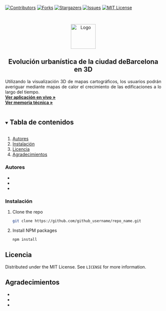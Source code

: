 <!-- PROJECT SHIELDS -->
<!--
*** I'm using markdown "reference style" links for readability.
*** Reference links are enclosed in brackets [ ] instead of parentheses ( ).
*** See the bottom of this document for the declaration of the reference variables
*** for contributors-url, forks-url, etc. This is an optional, concise syntax you may use.
*** https://www.markdownguide.org/basic-syntax/#reference-style-links
-->
[![Contributors][contributors-shield]][contributors-url]
[![Forks][forks-shield]][forks-url]
[![Stargazers][stars-shield]][stars-url]
[![Issues][issues-shield]][issues-url]
[![MIT License][license-shield]][license-url]

<!-- PROJECT LOGO -->
<br />
<p align="center">
  <a href="https://github.com/github_username/repo_name">
    <img src="https://www.uoc.edu/portal/system/modules/edu.uoc.presentations/resources/img/branding/logo-uoc-default.png_1618809817.png" alt="Logo" width="80" height="80">
  </a>
</p>
<h2 align="center">Evolución urbanística de la ciudad deBarcelona en 3D </h2>

<p align="justify">
    Utilizando la visualización 3D de mapas cartográficos, los usuarios podrán averiguar mediante mapas de calor el crecimiento de las edificaciones a lo largo del tiempo.
    <br/>
    <a href="https://flimasuoc.github.io/Barcelona-3D-Dist10"><strong>Ver aplicación en vivo »</strong></a>
    <br/>
    <a href="https://github.com/github_username/repo_name"><strong>Ver memoria técnica »</strong></a>
</p>

<!-- TABLE OF CONTENTS -->
<details open="open">
  <summary><h2 style="display: inline-block">Tabla de contenidos</h2></summary>
  <ol>
    <li><a href="#Autores">Autores</a></li>
    <li><a href="#Instalación">Instalación</a></li>
    <li><a href="#Licencia">Licencia</a></li>
    <li><a href="#Agradecimientos">Agradecimientos</a></li>
  </ol>
</details>

### Autores

* []()
* []()
* []()


### Instalación

1. Clone the repo
   ```sh
   git clone https://github.com/github_username/repo_name.git
   ```
2. Install NPM packages
   ```sh
   npm install
   ```

<!-- LICENSE -->
## Licencia

Distributed under the MIT License. See `LICENSE` for more information.





<!-- ACKNOWLEDGEMENTS -->
## Agradecimientos

* []()
* []()
* []()





<!-- MARKDOWN LINKS & IMAGES -->
<!-- https://www.markdownguide.org/basic-syntax/#reference-style-links -->
[contributors-shield]: https://img.shields.io/github/contributors/flimasuoc/Barcelona-3D-Dist10.svg?style=for-the-badge
[contributors-url]: https://github.com/flimasuoc/Barcelona-3D-Dist10/graphs/contributors
[forks-shield]: https://img.shields.io/github/forks/flimasuoc/Barcelona-3D-Dist10.svg?style=for-the-badge
[forks-url]: https://github.com/flimasuoc/Barcelona-3D-Dist10/network/members
[stars-shield]: https://img.shields.io/github/stars/flimasuoc/Barcelona-3D-Dist10.svg?style=for-the-badge
[stars-url]: https://github.com/othneildrew/Best-README-Template/stargazers
[issues-shield]: https://img.shields.io/github/issues/flimasuoc/Barcelona-3D-Dist10.svg?style=for-the-badge
[issues-url]: https://github.com/flimasuoc/Barcelona-3D-Dist10/issues
[license-shield]: https://img.shields.io/github/license/flimasuoc/Barcelona-3D-Dist10.svg?style=for-the-badge
[license-url]: https://github.com/flimasuoc/Barcelona-3D-Dist10/blob/main/LICENSE
